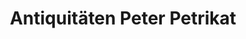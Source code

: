 ---
title: "Antiquitäten Peter Petrikat"
url: /luedenscheid/antiquitaeten-peter-petrikat/
shop: Antiquitäten
---